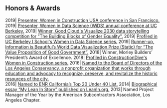 ## Honors & Awards

2019| [Presenter, Women in Construction USA conference in San Francisco.](https://medium.com/berkeleyischool/crafting-a-sustainable-career-8ba3d8cdbcd6)
2019| [Presenter, Women in Data Science (WiDS) annual conference at UC Berkeley.](https://www.ischool.berkeley.edu/events/2019/wids-berkeley)
2019| [Winner, Good Cloud's Visualize 2030 data storytelling competition for "The Building Blocks of Gender Equality".](https://cloud.google.com/visualize-2030/#meet-the-winners)
2019| [Profiled in UC Berkeley I School's Women in Data Science series.](https://medium.com/berkeleyischool/5-questions-with-a-woman-in-data-science-anna-jacobson-1c5b37dd4b44)
2019|	[Runner-up, Information is Beautiful’s World Data Visualization Prize (Static) for “The Value Proposition of Good Government”.](https://informationisbeautiful.net/2019/winners-of-the-world-data-visualization-prize/)
2018|	Winner, Morley Builders’ President’s Award of Excellence.
2018|	[Profiled in ConstructionDive's Women in Construction series.](https://www.constructiondive.com/news/forging-her-own-path-through-the-construction-industry/518571/)
2016|	[Named to the Board of Directors of the Los Angeles Conservancy, a nonprofit organization that works through education and advocacy to recognize, preserve, and revitalize the historic resources of the city.](https://www.laconservancy.org/about/board-directors)  
2016|	[Named to ENR California’s Top 20 Under 40 List.](https://www.enr.com/blogs/12-california-views/post/38526-enr-california-announces-2016-top-20-under-40-honorees)
2014|	[Biographical essay “My Lean In Story” published on LeanIn.org.](https://leanin.org/stories/anna-jacobson) 
2013|	Named Project Manager of the Year by the American Subcontractors Association, Los Angeles Chapter.


